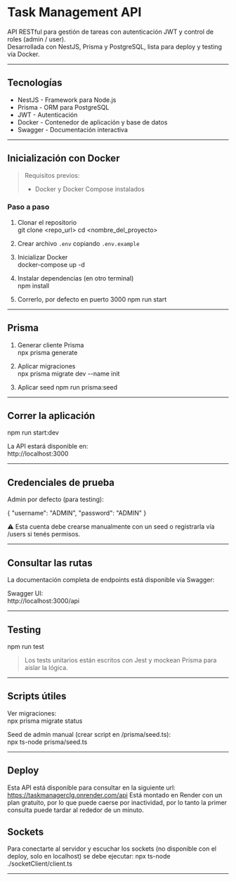 #  Task Management API

API RESTful para gestión de tareas con autenticación JWT y control de roles (admin / user).  
Desarrollada con NestJS, Prisma y PostgreSQL, lista para deploy y testing vía Docker.

---

##  Tecnologías

- NestJS - Framework para Node.js
- Prisma - ORM para PostgreSQL
- JWT - Autenticación
- Docker - Contenedor de aplicación y base de datos
- Swagger - Documentación interactiva

---

##  Inicialización con Docker

> Requisitos previos:
> - Docker y Docker Compose instalados

###  Paso a paso

1. Clonar el repositorio  
   git clone <repo_url>
   cd <nombre_del_proyecto>

2. Crear archivo `.env` copiando `.env.example`


3. Inicializar Docker  
   docker-compose up -d

4. Instalar dependencias (en otro terminal)  
   npm install
  
5. Correrlo, por defecto en puerto 3000
   npm run start

---

##  Prisma


1. Generar cliente Prisma  
   npx prisma generate

2. Aplicar migraciones  
   npx prisma migrate dev --name init

3. Aplicar seed
   npm run prisma:seed


---

##  Correr la aplicación

npm run start:dev

La API estará disponible en:  
http://localhost:3000

---

##  Credenciales de prueba

 Admin por defecto (para testing):

{
  "username": "ADMIN",
  "password": "ADMIN"
}

⚠ Esta cuenta debe crearse manualmente con un seed o registrarla vía /users si tenés permisos.

---

##  Consultar las rutas

La documentación completa de endpoints está disponible vía Swagger:

Swagger UI:  
http://localhost:3000/api

---

##  Testing

npm run test

> Los tests unitarios están escritos con Jest y mockean Prisma para aislar la lógica.

---

##  Scripts útiles

Ver migraciones:  
npx prisma migrate status

Seed de admin manual (crear script en /prisma/seed.ts):  
npx ts-node prisma/seed.ts

---

##  Deploy

Esta API está disponible para consultar en la siguiente url:
https://taskmanagerclg.onrender.com/api
Está montado en Render con un plan gratuito, por lo que puede caerse por inactividad, por lo tanto la primer consulta puede tardar al rededor de un minuto.

## Sockets

Para conectarte al servidor y escuchar los sockets (no disponible con el deploy, solo en localhost) se debe ejecutar:
npx ts-node ./socketClient/client.ts

---
